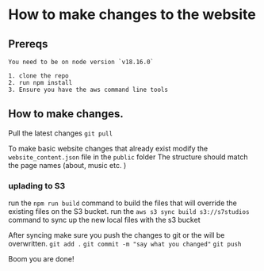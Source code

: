 # How to make changes to the website

## Prereqs
    You need to be on node version `v18.16.0`

    1. clone the repo
    2. run npm install 
    3. Ensure you have the aws command line tools


## How to make changes.
Pull the latest changes
`git pull`

To make basic website changes that already exist modify the `website_content.json` file in the `public` folder
    The structure should match the page names (about, music etc. )

### uplading to S3
run the `npm run build` command to build the files that will override the existing files on the S3 bucket.
run the `aws s3 sync build s3://s7studios` command to sync up the new local files with the s3 bucket


After syncing make sure you push the changes to git or the will be overwritten. 
`git add .`
`git commit -m "say what you changed"`
`git push`

Boom you are done! 